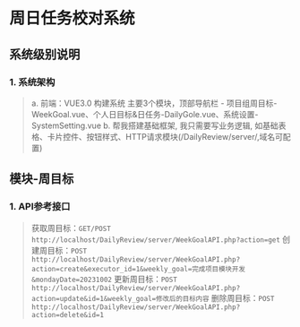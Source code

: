 # 周日任务校对系统

## 系统级别说明
### 1. 系统架构
> a. 前端：VUE3.0 构建系统 主要3个模块，顶部导航栏 - 项目组周目标-WeekGoal.vue、个人日目标&日任务-DailyGole.vue、系统设置-SystemSetting.vue
> b. 帮我搭建基础框架, 我只需要写业务逻辑, 如基础表格、卡片控件、按钮样式、HTTP请求模块(/DailyReview/server/,域名可配置)





## 模块-周目标
### 1. API参考接口
> 获取周目标：`GET/POST http://localhost/DailyReview/server/WeekGoalAPI.php?action=get`
> 创建周目标：`POST http://localhost/DailyReview/server/WeekGoalAPI.php?action=create&executor_id=1&weekly_goal=完成项目模块开发&mondayDate=20231002`
> 更新周目标：`POST http://localhost/DailyReview/server/WeekGoalAPI.php?action=update&id=1&weekly_goal=修改后的目标内容`
> 删除周目标：`POST http://localhost/DailyReview/server/WeekGoalAPI.php?action=delete&id=1`

###






